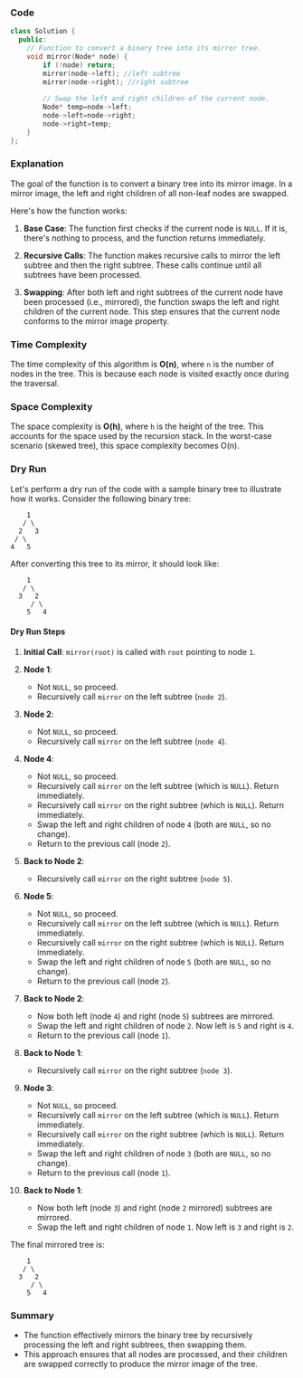 ### Code
```cpp
class Solution {
  public:
    // Function to convert a binary tree into its mirror tree.
    void mirror(Node* node) {
        if (!node) return;
        mirror(node->left); //left subtree
        mirror(node->right); //right subtree
        
        // Swap the left and right children of the current node.
        Node* temp=node->left;
        node->left=node->right;
        node->right=temp;
    }
};
```
### Explanation

The goal of the function is to convert a binary tree into its mirror image. In a mirror image, the left and right children of all non-leaf nodes are swapped.

Here's how the function works:

1. **Base Case**: The function first checks if the current node is `NULL`. If it is, there's nothing to process, and the function returns immediately.

2. **Recursive Calls**: The function makes recursive calls to mirror the left subtree and then the right subtree. These calls continue until all subtrees have been processed.

3. **Swapping**: After both left and right subtrees of the current node have been processed (i.e., mirrored), the function swaps the left and right children of the current node. This step ensures that the current node conforms to the mirror image property.

### Time Complexity

The time complexity of this algorithm is **O(n)**, where `n` is the number of nodes in the tree. This is because each node is visited exactly once during the traversal.

### Space Complexity

The space complexity is **O(h)**, where `h` is the height of the tree. This accounts for the space used by the recursion stack. In the worst-case scenario (skewed tree), this space complexity becomes O(n).

### Dry Run

Let's perform a dry run of the code with a sample binary tree to illustrate how it works. Consider the following binary tree:

```
    1
   / \
  2   3
 / \
4   5
```

After converting this tree to its mirror, it should look like:

```
    1
   / \
  3   2
     / \
    5   4
```

#### Dry Run Steps

1. **Initial Call**: `mirror(root)` is called with `root` pointing to node `1`.
   
2. **Node 1**: 
   - Not `NULL`, so proceed.
   - Recursively call `mirror` on the left subtree (`node 2`).

3. **Node 2**:
   - Not `NULL`, so proceed.
   - Recursively call `mirror` on the left subtree (`node 4`).

4. **Node 4**:
   - Not `NULL`, so proceed.
   - Recursively call `mirror` on the left subtree (which is `NULL`). Return immediately.
   - Recursively call `mirror` on the right subtree (which is `NULL`). Return immediately.
   - Swap the left and right children of node `4` (both are `NULL`, so no change).
   - Return to the previous call (node `2`).

5. **Back to Node 2**:
   - Recursively call `mirror` on the right subtree (`node 5`).

6. **Node 5**:
   - Not `NULL`, so proceed.
   - Recursively call `mirror` on the left subtree (which is `NULL`). Return immediately.
   - Recursively call `mirror` on the right subtree (which is `NULL`). Return immediately.
   - Swap the left and right children of node `5` (both are `NULL`, so no change).
   - Return to the previous call (node `2`).

7. **Back to Node 2**:
   - Now both left (node `4`) and right (node `5`) subtrees are mirrored.
   - Swap the left and right children of node `2`. Now left is `5` and right is `4`.
   - Return to the previous call (node `1`).

8. **Back to Node 1**:
   - Recursively call `mirror` on the right subtree (`node 3`).

9. **Node 3**:
   - Not `NULL`, so proceed.
   - Recursively call `mirror` on the left subtree (which is `NULL`). Return immediately.
   - Recursively call `mirror` on the right subtree (which is `NULL`). Return immediately.
   - Swap the left and right children of node `3` (both are `NULL`, so no change).
   - Return to the previous call (node `1`).

10. **Back to Node 1**:
    - Now both left (node `3`) and right (node `2` mirrored) subtrees are mirrored.
    - Swap the left and right children of node `1`. Now left is `3` and right is `2`.

The final mirrored tree is:

```
    1
   / \
  3   2
     / \
    5   4
```

### Summary

- The function effectively mirrors the binary tree by recursively processing the left and right subtrees, then swapping them.
- This approach ensures that all nodes are processed, and their children are swapped correctly to produce the mirror image of the tree.
